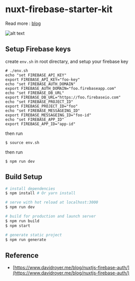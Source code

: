 # nuxt-firebase-starter-kit

Read more : [blog](https://hackernoon.com/vue-nuxt-firebase-auth-database-ssr-example-tutorial-facebook-login-setup-authentication-starter-app-a6dfde0133fc)

![alt text](https://miro.medium.com/max/1600/1*YU-y8w5pGS6RoumVtVJkbg.png "nuxt-firebase-starter-kit")


## Setup Firebase keys
create `env.sh` in root directary, and setup your firebase key 
```
# ./env.sh
echo "set FIREBASE_API_KEY"
export FIREBASE_API_KEY="foo-key"
echo "set FIREBASE_AUTH_DOMAIN"
export FIREBASE_AUTH_DOMAIN="foo.firebaseapp.com"
echo "set FIREBASE_DB_URL"
export FIREBASE_DB_URL="https://foo.firebaseio.com"
echo "set FIREBASE_PROJECT_ID"
export FIREBASE_PROJECT_ID="foo"
echo "set FIREBASE_MESSAGEING_ID"
export FIREBASE_MESSAGEING_ID="foo-id"
echo "set FIREBASE_APP_ID"
export FIREBASE_APP_ID="app-id"
```

then run 
```
$ source env.sh
```

then run 
```
$ npm run dev
```


## Build Setup

``` bash
# install dependencies
$ npm install # Or yarn install

# serve with hot reload at localhost:3000
$ npm run dev

# build for production and launch server
$ npm run build
$ npm start

# generate static project
$ npm run generate
```


## Reference
 - [https://www.davidroyer.me/blog/nuxtjs-firebase-auth/](https://www.davidroyer.me/blog/nuxtjs-firebase-auth/)